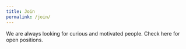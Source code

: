 ```yaml
---
title: Join
permalink: /join/
---
```


We are always looking for curious and motivated people. Check here for open positions.